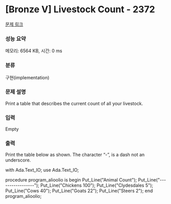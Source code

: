 # [Bronze V] Livestock Count - 2372

[문제 링크](https://www.acmicpc.net/problem/2372)

### 성능 요약

메모리: 6564 KB, 시간: 0 ms

### 분류

구현(implementation)

### 문제 설명

<p>Print a table that describes the current count of all your livestock.</p>

### 입력

Empty

### 출력

 <p>Print the table below as shown. The character “-”, is a dash not an underscore.</p>

with Ada.Text_IO; use Ada.Text_IO;

procedure program_alioolio is
begin
Put_Line("Animal Count");
Put_Line("-----------------");
Put_Line("Chickens 100");
Put_Line("Clydesdales 5");
Put_Line("Cows 40");
Put_Line("Goats 22");
Put_Line("Steers 2");
end program_alioolio;
